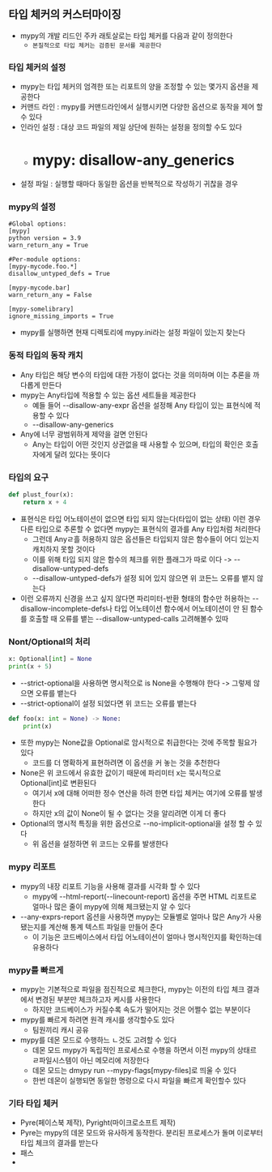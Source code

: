 ## 타입 체커의 커스터마이징

- mypy의 개발 리드인 주카 래토살로는 타입 체커를 다음과 같이 정의한다
    - `본질적으로 타입 체커는 검증된 문서를 제공한다 `

### 타입 체커의 설정

- mypy는 타입 체커의 엄격한 또는 리포트의 양을 조정할 수 있는 몇가지 옵션을 제공한다
- 커맨드 라인 : mypy를 커맨드라인에서 실행시키면 다양한 옵션으로 동작을 제어 할 수 있다
- 인라인 설정 : 대상 코드 파일의 제일 상단에 원하는 설정을 정의할 수도 있다
    - # mypy: disallow-any_generics
- 설정 파일 : 실행할 때마다 동일한 옵션을 반복적으로 작성하기 귀찮을 경우

### mypy의 설정

```
#Global options:
[mypy]
python version = 3.9
warn_return_any = True

#Per-module options:
[mypy-mycode.foo.*]
disallow_untyped_defs = True

[mypy-mycode.bar]
warn_return_any = False

[mypy-somelibrary]
ignore_missing_imports = True
```

- mypy를 실행하면 현재 디렉토리에 mypy.ini라는 설정 파일이 있는지 찾는다

### 동적 타입의 동작 캐치

- Any 타입은 해당 변수의 타입에 대한 가정이 없다는 것을 의미하며 이는 추론을 까다롭게 만든다
- mypy는 Any타입에 적용할 수 있는 옵션 세트들을 제공한다
    - 예들 들어 --disallow-any-expr 옵션을 설정해 Any 타입이 있는 표현식에 적용할 수 있다
    - --disallow-any-generics
- Any에 너무 광범위하게 제약을 걸면 안된다
    - Any는 타입이 어떤 것인지 상관없을 때 사용할 수 있으며, 타입의 확인은 호출자에게 달려 있다는 뜻이다

### 타입의 요구

```python
def plust_four(x):
    return x + 4
```

- 표현식은 타입 어노테이션이 없으면 타입 되지 않는다(타입이 없는 상태) 이런 경우 다른 타입으로 추론할 수 없다면 mypy는 표현식의 결과를 Any 타입처럼 처리한다
    - 그런데 Anyㄹ흘 허용하지 않은 옵션들은 타입되지 않은 함수들이 어디 있는지 캐치하지 못할 것이다
    - 이를 위해 타입 되지 않은 함수의 체크를 위한 플래그가 따로 이다 -> --disallow-untyped-defs
    - --disallow-untyped-defs가 설정 되어 있지 않으면 위 코든느 오류를 뱉지 않는다
- 이런 오류까지 신경을 쓰고 싶지 않다면 파리미터-반환 형태의 함수만 허용하는 --disallow-incomplete-defs나 타입 어노테이션 함수에서 어노테이션이 안 된 함수를 호출할 때 오류를 뱉는
  --disallow-untyped-calls 고려해볼수 있따

### Nont/Optional의 처리

```python
x: Optional[int] = None
print(x + 5)
```

- --strict-optional을 사용하면 명시적으로 is None을 수행해야 한다 -> 그렇제 않으면 오류를 뱉는다
- --strict-optional이 설정 되었다면 위 코드는 오류를 뱉는다

```python
def foo(x: int = None) -> None:
    print(x)
```

- 또한 mypy는 None값을 Optional로 암시적으로 취급한다는 것에 주목할 필요가 있다
    - 코드를 더 명확하게 표현하려면 이 옵션을 커 놓는 것을 추천한다
- None은 위 코드에서 유효한 값이기 때문에 파리미터 x는 묵시적으로 Optional[int]로 변환된다
    - 여기서 x에 대해 어떠한 정수 연산을 하려 한면 타입 체커는 여기에 오류를 발생한다
    - 하지만 x의 값이 None이 될 수 없다는 것을 알리려면 이게 더 좋다
- Optional의 명시적 특징을 위한 옵션으로 --no-implicit-optional을 설정 할 수 있다
    - 위 옵션을 설정하면 위 코드는 오류를 발생한다

### mypy 리포트

- mypy의 내장 리포트 기능을 사용해 결과를 시각화 할 수 있다
    - mypy에 --html-report(--linecount-report) 옵션을 주면 HTML 리포트로 얼마나 많은 줄이 mypy에 의해 체크됐는지 알 수 있다
- --any-exprs-report 옵션을 사용하면 mypy는 모듈별로 얼마나 많은 Any가 사용됐는지를 계산해 통계 텍스트 파일을 만들어 준다
    - 이 기능은 코드베이스에서 타입 어노테이션이 얼마나 명시적인지를 확인하는데 유용하다

### mypy를 빠르게

- mypy는 기본적으로 파일을 점진적으로 체크한다, mypy는 이전의 타입 체크 결과에서 변경된 부분만 체크하고자 케시를 사용한다
    - 하지만 코드베이스가 커질수록 속도가 떨어지는 것은 어쩔수 없는 부분이다
- mypy를 빠르게 하려면 원격 캐시를 생각할수도 있다
    - 팀원끼리 캐시 공유
- mypy를 데몬 모드로 수행하느 ㄴ것도 고려할 수 있다
    - 데몬 모드 mypy가 독립적인 프로세스로 수행을 하면서 이전 mypy의 상태르 ㄹ파일시스템이 아닌 메모리에 저장한다
    - 데몬 모드는 dmypy run --mypy-flags[mypy-files]로 띄울 수 있다
    - 한번 데몬이 실행되면 동일한 명령으로 다시 파일을 빠르게 확인할수 있다

### 기타 타입 체커

- Pyre(페이스북 제작), Pyright(마이크로소프트 제작)
- Pyre는 mypy의 데몬 모드와 유사하게 동작한다. 분리된 프로세스가 돌며 이로부터 타입 체크의 결과를 받는다
- 패스
- 